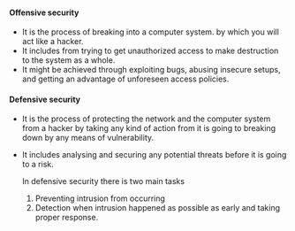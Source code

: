 #### **Offensive security** 
- It is the process of breaking into a computer system. by which you will act like a hacker.
- It includes from trying to get unauthorized access to make destruction to the system as a whole. 
- It might be achieved through exploiting bugs, abusing insecure setups, and getting an advantage of unforeseen access policies.  

#### **Defensive security**
- It is the process of protecting the network and the computer system from a hacker by taking any kind of action from it is going to breaking down by any means of vulnerability.
- It includes analysing and securing any potential threats before it is going to a risk.

	In defensive security there is two main tasks 
	1. Preventing intrusion from occurring
	2. Detection when intrusion happened as possible as early and taking proper response. 








